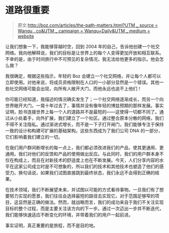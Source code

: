 # 道路很重要

> 原文:[http://boz.com/articles/the-path-matters.html?UTM _ source = Wanqu . co&UTM _ campaign = Wanqu+Daily&UTM _ medium = website](http://boz.com/articles/the-path-matters.html?utm_source=wanqu.co&utm_campaign=Wanqu+Daily&utm_medium=website)



让我们想象一下，我能够穿越时空，回到 2004 年的自己，告诉他创建一个社交网络。我向他解释说，我们的目标是让世界上的每个人变得更加开放和相互联系。不幸的是，由于时间旅行中不可预见的复杂情况，我无法给他更多的指示。他会怎么做？

我很确定，根据这些指示，年轻的 Boz 会建立一个社交网络，并让每个人都可以立即使用。对他来说，将成员资格限制在人口的一小部分显然是一个错误。其他一些社交网络可能会出现，向所有人敞开大门，而他永远也追不上他们！

你可能已经知道，我描述的情况确实发生了；一个社交网络逐渐成长，而另一个向世界敞开大门。一晃十年过去了，事情并没有像年轻的博兹预期的那样发展。事实证明，脸书连接世界上每一个人的道路并不是最短的——这使得一切都不同了。通过从小处着手，向外扩展，我们建立了一个社区。通过整合原本分散的网络，我们不得不关注隐私。通过渐进式增长，而不是一下子打开闸门，我们能够专注于保持一致的设计和构建可扩展的基础架构。这些东西成为了我们公司 DNA 的一部分，它们影响着我们建立的一切。

在我们用户群间断增长的每一点上，我们都必须改进我们的产品，使其更通用、更通用。我们对他们的反馈和产品的使用做出反应。与此同时，我们的用户群本身不仅在构成上，而且在对新技术的舒适度上也在不断发展。今天，人们分享内容的水平在这家公司成立时是不可想象的，所以我们的技术和其他技术也塑造了他们的感受力。换句话说，如果我们试图直接跳到最终状态，我们永远不会得到正确的结果。

在技术领域，我们不断展望未来，并试图以可能的方式看待事物。一旦我们有了想要努力实现的愿景，我们往往会选择最短的路径去实现它。对于范围足够窄的项目，这显然是正确的做法。然而，就战略而言，我们的成功来自于我们不关注实现目标的整个过程，而是主要关注该方向的下一步。通过一次迈出一步并不断迭代，我们能够快速适应不断变化的环境，并带着我们的用户一起前进。

事实证明，真正重要的是旅程，而不是目的地。

